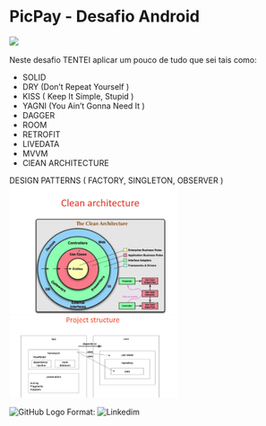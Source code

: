 # PicPay - Desafio Android

<img src="https://github.com/mobilepicpay/desafio-android/blob/master/desafio-picpay.gif" width="300"/>

Neste desafio TENTEI aplicar um pouco de tudo que sei tais como:
* SOLID
* DRY (Don’t Repeat Yourself )
* KISS ( Keep It Simple, Stupid )
* YAGNI (You Ain’t Gonna Need It )
* DAGGER
* ROOM
* RETROFIT
* LIVEDATA
* MVVM
* ClEAN ARCHITECTURE

DESIGN PATTERNS ( FACTORY, SINGLETON, OBSERVER )
<img src="https://github.com/paulosoujava/desafioPicPay/blob/main/clean.png" width="300"/>
<img src="https://github.com/paulosoujava/desafioPicPay/blob/main/architecture.png" width="300"/>

![GitHub Logo](https://media-exp1.licdn.com/dms/image/C4D03AQFP6epzVVmVoQ/profile-displayphoto-shrink_200_200/0/1634576045698?e=1640217600&v=beta&t=aBGRYStGFG1ZghN14ebT8QizopQoS1U9vIxXiI8KnnE)
Format: ![Linkedim](https://www.linkedin.com/in/androidjava/)
